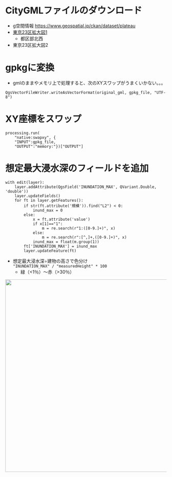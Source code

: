 # CityGMLファイルのダウンロード
- g空間情報 https://www.geospatial.jp/ckan/dataset/plateau
- <a href="https://www.geospatial.jp/ckan/dataset/plateau-tokyo23ku-citygml-2020/resource/40f54174-7c7d-4f9f-b392-8c8ad585b09b" target="_blank">東京23区拡大図1</a>
  - 都区部北西
- 東京23区拡大図2
# gpkgに変換
- gmlのままやメモリ上で処理すると、次のXYスワップがうまくいかない。。。
```
QgsVectorFileWriter.writeAsVectorFormat(original_gml, gpkg_file, "UTF-8")
```
# XY座標をスワップ
```
processing.run(
	"native:swapxy", {
	"INPUT":gpkg_file,
	"OUTPUT":"memory:"})["OUTPUT"]
```

# 想定最大浸水深のフィールドを追加
```
with edit(layer):
	layer.addAttribute(QgsField('INUNDATION_MAX', QVariant.Double, 'double'))
	layer.updateFields()
	for ft in layer.getFeatures():
		if str(ft.attribute('規模')).find("L2") < 0:
			inund_max = 0
		else:
			x = ft.attribute('value')
			if x[1]=="1":
				m = re.search(r"1:([0-9.]+)", x)
			else:
				m = re.search(r":[^,]+,([0-9.]+)", x)
			inund_max = float(m.group(1))
		ft['INUNDATION_MAX'] = inund_max
		layer.updateFeature(ft)
```
- 想定最大浸水深÷建物の高さで色分け<br/>```"INUNDATION_MAX" / "measuredHeight" * 100```
	- 緑（<1％）～赤（>30％）
<img src="https://user-images.githubusercontent.com/34636490/122630113-8a909800-d0fc-11eb-84d1-b692ef25a313.png" width=600/>
